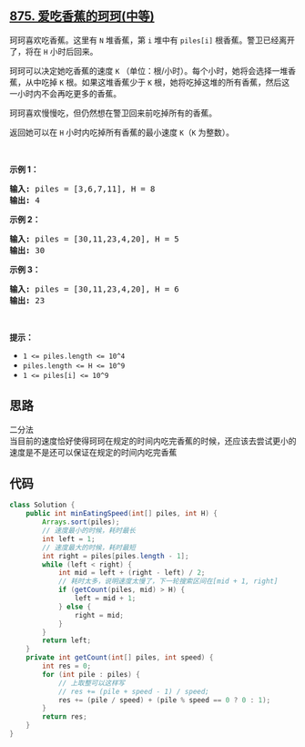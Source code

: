 ## [875. 爱吃香蕉的珂珂(中等)](https://leetcode-cn.com/problems/koko-eating-bananas/)
<div class="notranslate"><p>珂珂喜欢吃香蕉。这里有&nbsp;<code>N</code>&nbsp;堆香蕉，第 <code>i</code> 堆中有&nbsp;<code>piles[i]</code>&nbsp;根香蕉。警卫已经离开了，将在&nbsp;<code>H</code>&nbsp;小时后回来。</p>

<p>珂珂可以决定她吃香蕉的速度&nbsp;<code>K</code>&nbsp;（单位：根/小时）。每个小时，她将会选择一堆香蕉，从中吃掉 <code>K</code> 根。如果这堆香蕉少于 <code>K</code> 根，她将吃掉这堆的所有香蕉，然后这一小时内不会再吃更多的香蕉。&nbsp;&nbsp;</p>

<p>珂珂喜欢慢慢吃，但仍然想在警卫回来前吃掉所有的香蕉。</p>

<p>返回她可以在 <code>H</code> 小时内吃掉所有香蕉的最小速度 <code>K</code>（<code>K</code> 为整数）。</p>

<p>&nbsp;</p>

<ul>
</ul>

<p><strong>示例 1：</strong></p>

<pre><strong>输入: </strong>piles = [3,6,7,11], H = 8
<strong>输出: </strong>4
</pre>

<p><strong>示例&nbsp;2：</strong></p>

<pre><strong>输入: </strong>piles = [30,11,23,4,20], H = 5
<strong>输出: </strong>30
</pre>

<p><strong>示例&nbsp;3：</strong></p>

<pre><strong>输入: </strong>piles = [30,11,23,4,20], H = 6
<strong>输出: </strong>23
</pre>

<p>&nbsp;</p>

<p><strong>提示：</strong></p>

<ul>
	<li><code>1 &lt;= piles.length &lt;= 10^4</code></li>
	<li><code>piles.length &lt;= H &lt;= 10^9</code></li>
	<li><code>1 &lt;= piles[i] &lt;= 10^9</code></li>
</ul>
</div>

## 思路
二分法  
当目前的速度恰好使得珂珂在规定的时间内吃完香蕉的时候，还应该去尝试更小的速度是不是还可以保证在规定的时间内吃完香蕉

## 代码
```java
class Solution {
    public int minEatingSpeed(int[] piles, int H) {
        Arrays.sort(piles);
        // 速度最小的时候，耗时最长
        int left = 1;
        // 速度最大的时候，耗时最短
        int right = piles[piles.length - 1];
        while (left < right) {
            int mid = left + (right - left) / 2;
            // 耗时太多，说明速度太慢了，下一轮搜索区间在[mid + 1, right]
            if (getCount(piles, mid) > H) {
                left = mid + 1;
            } else {
                right = mid;
            }
        }
        return left;
    }
    private int getCount(int[] piles, int speed) {
        int res = 0;
        for (int pile : piles) {
            // 上取整可以这样写
            // res += (pile + speed - 1) / speed;
            res += (pile / speed) + (pile % speed == 0 ? 0 : 1);
        }
        return res;
    }
}
```
